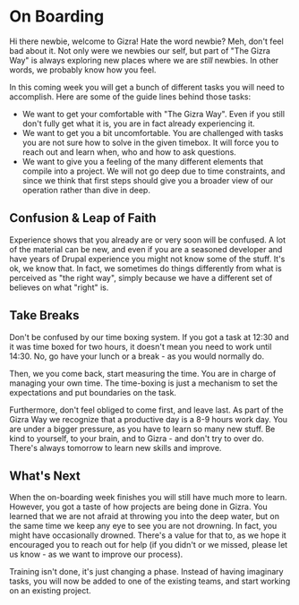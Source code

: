 # On Boarding

Hi there newbie, welcome to Gizra! Hate the word newbie? 
Meh, don't feel bad about it. Not only were we newbies our self, but part of "The Gizra Way" is always exploring new places where we are *still* newbies. In other words, we probably know how you feel.

In this coming week you will get a bunch of different tasks you will need to accomplish. Here are some of the guide lines behind those tasks:

* We want to get your comfortable with "The Gizra Way". Even if you still don't fully get what it is, you are in fact already experiencing it.
* We want to get you a bit uncomfortable. You are challenged with tasks you are not sure how to solve in the given timebox. It will force you to reach out and learn when, who and how to ask questions.
* We want to give you a feeling of the many different elements that compile into a project. We will not go deep due to time constraints, and since we think that first steps should give you a broader
view of our operation rather than dive in deep.

## Confusion & Leap of Faith

Experience shows that you already are or very soon will be confused. A lot of the material can be new, and even if you are a seasoned developer and have years of Drupal experience you might not know some of the stuff. It's ok, we know that. In fact, we sometimes do things differently from what is perceived as "the right way", simply because we have a different set of believes on what "right" is.

## Take Breaks

Don't be confused by our time boxing system. If you got a task at 12:30 and it was time boxed for two hours, it doesn't mean you need to work until 14:30. No, go have your lunch or a break - as you would normally do.

Then, we you come back, start measuring the time. You are in charge of managing your own time. The time-boxing is just a mechanism to set the expectations and put boundaries on the task.

Furthermore, don't feel obliged to come first, and leave last. As part of the Gizra Way we recognize that a productive day is a 8-9 hours work day. 
You are under a bigger pressure, as you have to learn so many new stuff. Be kind to yourself, to your brain, and to Gizra - and don't try to over do. There's always tomorrow to learn new skills and improve.

## What's Next

When the on-boarding week finishes you will still have much more to learn. However, you got a taste of how projects are being done in Gizra.
You learned that we are not afraid at throwing you into the deep water, but on the same time we keep any eye to see you are not drowning. In fact, you might have occasionally drowned. There's a value for that to, as we hope it encouraged you to reach out for help (if you didn't or we missed, please let us know - as we want to improve our process).

Training isn't done, it's just changing a phase. Instead of having imaginary tasks, you will now be added to one of the existing teams, and start working on an existing project.


